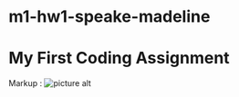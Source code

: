 # m1-hw1-speake-madeline
# My First Coding Assignment 
Markup : ![picture alt](https://tenor.com/view/oranguta-orangutan-driving-wipping-hell-yeah-gif-27400372)

